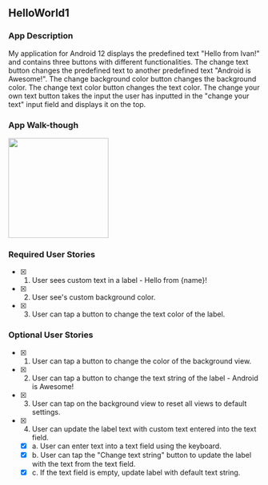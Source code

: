 ## HelloWorld1

### App Description
My application for Android 12 displays the predefined text "Hello from Ivan!" and contains three buttons with different functionalities. 
The change text button changes the predefined text to another predefined text "Android is Awesome!". 
The change background color button changes the background color. The change text color button changes the text color. 
The change your own text button takes the input the user has inputted in the "change your text" input field and displays it on the top. 

### App Walk-though

<img src="http://imgur.com/a/qgGmgd2" width=200><br>


### Required User Stories
- [x] 1. User sees custom text in a label - Hello from {name}!
- [x] 2. User see's custom background color.
- [x] 3. User can tap a button to change the text color of the label.

### Optional User Stories
- [x] 1. User can tap a button to change the color of the background view.  
- [x] 2. User can tap a button to change the text string of the label - Android is Awesome!  
- [x] 3. User can tap on the background view to reset all views to default settings.  
- [x] 4. User can update the label text with custom text entered into the text field.  
   - [x] a. User can enter text into a text field using the keyboard.  
   - [x] b. User can tap the "Change text string" button to update the label with the text from the text field.  
   - [x] c. If the text field is empty, update label with default text string.  
